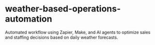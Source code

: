 # weather-based-operations-automation
Automated workflow using Zapier, Make, and AI agents to optimize sales and staffing decisions based on daily weather forecasts.
